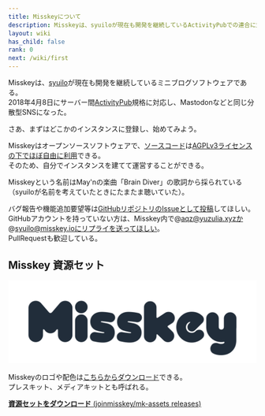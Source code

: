 ```yaml
---
title: Misskeyについて
description: Misskeyは、syuiloが現在も開発を継続しているActivityPubでの連合に対応したミニブログソフトウェアである。
layout: wiki
has_child: false
rank: 0
next: /wiki/first
---
```

Misskeyは、[syuilo](culture/users/syuilo)が現在も開発を継続しているミニブログソフトウェアである。  
2018年4月8日にサーバー間[ActivityPub](culture/words/activitypub)規格に対応し、Mastodonなどと同じ分散型SNSになった。

さあ、まずはどこかのインスタンスに登録し、始めてみよう。

Misskeyはオープンソースソフトウェアで、[ソースコード](https://github.com/syuilo/misskey)は[AGPLv3ライセンスの下でほぼ自由に利用](developers/modifying-code-and-license)できる。  
そのため、自分でインスタンスを建てて運営することができる。

Misskeyという名前はMay'nの楽曲「Brain Diver」の歌詞から採られている（syuiloが名前を考えていたときにたまたま聴いていた）。

バグ報告や機能追加要望等は[GitHubリポジトリのIssueとして投稿](https://github.com/syuilo/misskey/issues/new/choose)してほしい。GitHubアカウントを持っていない方は、Misskey内で@aqz@yuzulia.xyzか@syuilo@misskey.ioにリプライを送ってほしい。  
PullRequestも歓迎している。

## Misskey 資源セット
![Misskey Logo](/files/images/title.light.svg)

Misskeyのロゴや配色は[こちらからダウンロード](https://github.com/joinmisskey/mk-assets/releases)できる。  
プレスキット、メディアキットとも呼ばれる。

[**資源セットをダウンロード** (joinmisskey/mk-assets releases)](https://github.com/joinmisskey/mk-assets/releases)
